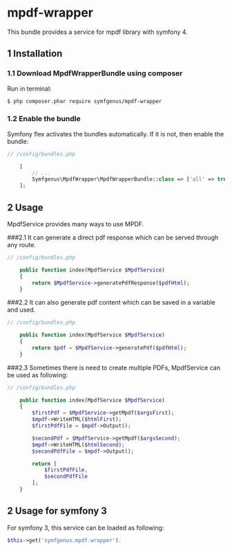 # mpdf-wrapper

This bundle provides a service for mpdf library with symfony 4.


## 1 Installation<a name="p_1"></a>

### 1.1 Download MpdfWrapperBundle using composer<a name="p_1_1"></a>

Run in terminal:
```bash
$ php composer.phar require symfgenus/mpdf-wrapper
```

### 1.2 Enable the bundle<a name="p_1_2"></a>

Symfony flex activates the bundles automatically. If it is not, then enable the bundle:
```php
// /config/bundles.php

    [
        // ...
        Symfgenus\MpdfWrapper\MpdfWrapperBundle::class => ['all' => true],
    ];
```

## 2 Usage<a name="p_2"></a>

MpdfService provides many ways to use MPDF.

###2.1 It can generate a direct pdf response which can be served through any route.

```php
// /config/bundles.php

    public function index(MpdfService $MpdfService)
    {
        return $MpdfService->generatePdfResponse($pdfHtml);
    }
```

###2.2 It can also generate pdf content which can be saved in a variable and used.

```php
// /config/bundles.php

    public function index(MpdfService $MpdfService)
    {
        return $pdf = $MpdfService->generatePdf($pdfHtml);
    }
```

###2.3 Sometimes there is need to create multiple PDFs, MpdfService can be used as following:

```php
// /config/bundles.php

    public function index(MpdfService $MpdfService)
    {
        $firstPdf = $MpdfService->getMpdf($argsFirst);
        $mpdf->WriteHTML($htmlFirst);
        $firstPdfFile = $mpdf->Output();

        $secondPdf = $MpdfService->getMpdf($argsSecond);
        $mpdf->WriteHTML($htmlSecond);
        $secondPdfFile = $mpdf->Output();

        return [
            $firstPdfFile,
            $secondPdfFile
        ];
    }
```

## 2 Usage for symfony 3<a name="p_2"></a>

For symfony 3, this service can be loaded as following:

```php
$this->get('symfgenus.mpdf.wrapper').
```